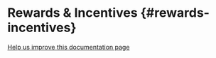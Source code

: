 # Rewards & Incentives {#rewards-incentives}

[Help us improve this documentation page](https://github.com/HackHumanityOrg/houseofstake.org/blob/initial-setup/.github/CONTRIBUTING.md)
